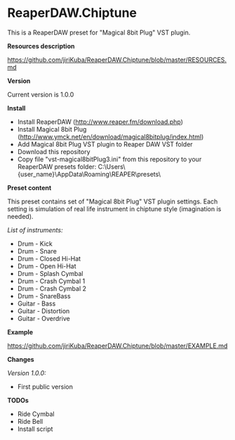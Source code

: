 # ReaperDAW.Chiptune
This is a ReaperDAW preset for "Magical 8bit Plug" VST plugin. 

**Resources description**

https://github.com/jiriKuba/ReaperDAW.Chiptune/blob/master/RESOURCES.md

**Version**

Current version is 1.0.0

**Install**
* Install ReaperDAW (http://www.reaper.fm/download.php)
* Install Magical 8bit Plug (http://www.ymck.net/en/download/magical8bitplug/index.html)
* Add Magical 8bit Plug VST plugin to Reaper DAW VST folder
* Download this repository
* Copy file "vst-magical8bitPlug3.ini" from this repository to your ReaperDAW presets folder:
C:\Users\\{user_name}\AppData\Roaming\REAPER\presets\

**Preset content**

This preset contains set of "Magical 8bit Plug" VST plugin settings. 
Each setting is simulation of real life instrument in chiptune style (imagination is needed).

*List of instruments:*
* Drum - Kick
* Drum - Snare
* Drum - Closed Hi-Hat
* Drum - Open Hi-Hat
* Drum - Splash Cymbal
* Drum - Crash Cymbal 1
* Drum - Crash Cymbal 2
* Drum - SnareBass
* Guitar - Bass
* Guitar - Distortion
* Guitar - Overdrive

**Example**

https://github.com/jiriKuba/ReaperDAW.Chiptune/blob/master/EXAMPLE.md

**Changes**

_Version 1.0.0:_
* First public version

**TODOs**

* Ride Cymbal
* Ride Bell
* Install script
